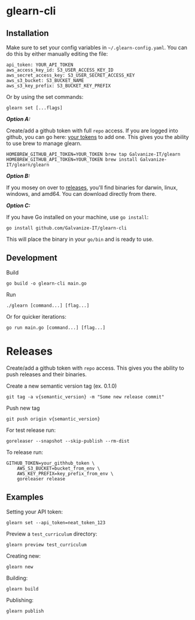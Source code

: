 # glearn-cli

## Installation

Make sure to set your config variables in `~/.glearn-config.yaml`. You can do this by either manually
editing the file:
```
api_token: YOUR_API_TOKEN
aws_access_key_id: S3_USER_ACCESS_KEY_ID
aws_secret_access_key: S3_USER_SECRET_ACCESS_KEY
aws_s3_bucket: S3_BUCKET_NAME
aws_s3_key_prefix: S3_BUCKET_KEY_PREFIX
```

Or by using the set commands:
```
glearn set [...flags]
```

_**Option A:**_

Create/add a github token with full `repo` access. If you are logged into github, you can go here: [your tokens](https://github.com/settings/tokens) to add one. This gives you the ability to use brew to manage glearn.

```
HOMEBREW_GITHUB_API_TOKEN=YOUR_TOKEN brew tap Galvanize-IT/glearn
HOMEBREW_GITHUB_API_TOKEN=YOUR_TOKEN brew install Galvanize-IT/glearn/glearn
```

_**Option B:**_

If you mosey on over to [releases](https://github.com/Galvanize-IT/glearn-cli/releases), you'll find binaries for darwin, linux, windows, and amd64. You can download directly from there.

_**Option C:**_

If you have Go installed on your machine, use `go install`:

```
go install github.com/Galvanize-IT/glearn-cli
```

This will place the binary in your `go/bin` and is ready to use.

## Development
Build
```
go build -o glearn-cli main.go
```

Run
```
./glearn [command...] [flag...]
```

Or for quicker iterations:
```
go run main.go [command...] [flag...]
```

# Releases

Create/add a github token with `repo` access. This gives you the ability to push releases and their binaries.

Create a new semantic version tag (ex. 0.1.0)
```
git tag -a v{semantic_version} -m "Some new release commit"
```

Push new tag
```
git push origin v{semantic_version}
```

For test release run:
```
goreleaser --snapshot --skip-publish --rm-dist
```

To release run:
```
GITHUB_TOKEN=your_githhub_token \
    AWS_S3_BUCKET=bucket_from_env \
    AWS_KEY_PREFIX=key_prefix_from_env \
    goreleaser release
```

## Examples

Setting your API token:
```
glearn set --api_token=neat_token_123
```

Preview a `test_curriculum` directory:
```
glearn preview test_curriculum
```

Creating new:
```
glearn new
```

Building:
```
glearn build
```

Publishing:
```
glearn publish
```
